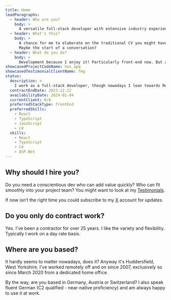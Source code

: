 ```yaml
---
title: Home
leadParagraphs:
  - header: Who are you?
    body: >
      A versatile full-stack developer with extensive industry experience, currently working with React, TypeScript, C# and ASP.Net Core.
  - header: What's this?
    body: >
      A chance for me to elaborate on the traditional CV you might have in your hand, to add some colour and context.
      Maybe the start of a conversation?
  - header: What do you do?
    body: >
      Development because I enjoy it! Particularly front-end now. But also analysis, design, helping choose technologies, running meetings, presentations, demos, mentoring ...
showcasedProjectCodeName: hex_apq
showcasedTestimonialClientName: fmg
status:
  description: >
    I work as a full-stack developer, though nowadays I lean towards React and TypeScript, because I enjoy using them.
  contractEndDate: 2023-12-22
  availabilityDate: 2024-01-04
  currentClient: N/A
  preferredStackType: frontEnd
  preferredSkills:
    - React
    - TypeScript
    - JavaScript
    - C#
  skills:
    - React
    - TypeScript
    - C#
    - ASP.Net
---
```


## Why should I hire you?

Do you need a conscientious dev who can add value quickly? Who can fit smoothly into your project team? You might want to look at my <a href="/testimonials">Testimonials</a>.

If now isn’t the right time you could subscribe to my <a href="https://twitter.com/mcharper" target="blank">X</a> account for updates.

## Do you only do contract work?

Yes. I've been a contractor for over 25 years. I like the variety and flexibility. Typically I work on a day rate basis.

## Where are you based?

It hardly seems to matter nowadays, does it? Anyway it's Huddersfield, West Yorkshire. I've worked remotely off and on since 2007, exclusively so since March 2020 from a dedicated home office.

By the way, are you based in Germany, Austria or Switzerland? I also speak fluent German (C2 qualified - near-native proficiency) and am always happy to use it at work.
